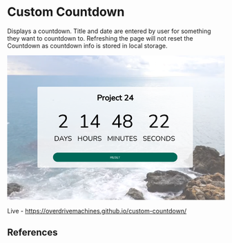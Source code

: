 # Custom Countdown

Displays a countdown. Title and date are entered by user for something they want to countdown to. Refreshing the page will not reset the Countdown as countdown info is stored in local storage.

![Preview](preview.png)

Live - https://overdrivemachines.github.io/custom-countdown/

## References
